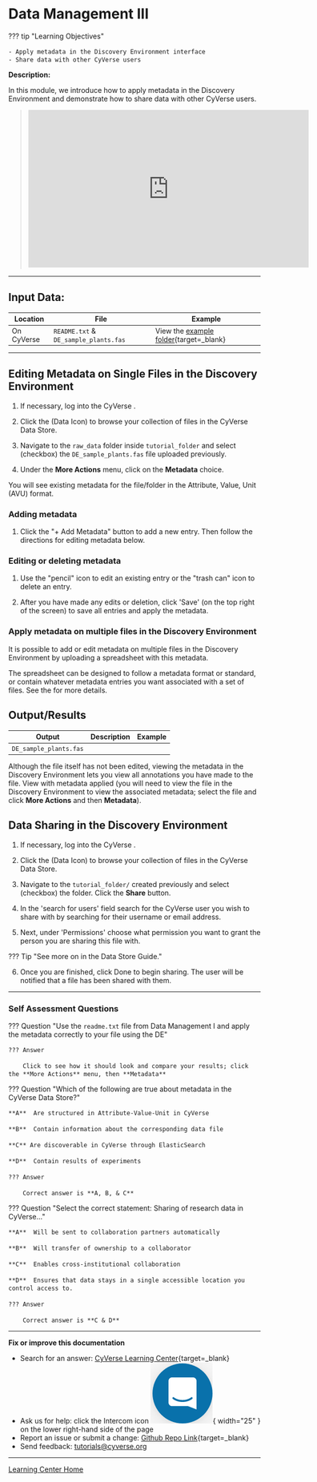 # Data Management III

??? tip "Learning Objectives"

    - Apply metadata in the Discovery Environment interface
    - Share data with other CyVerse users

**Description:**

In this module, we introduce how to apply metadata in the Discovery Environment and demonstrate how to share data with other CyVerse users.

> <div class="video-container">
> <iframe width="560" height="315" src="https://www.youtube.com/embed/shqShSoTOW8" title="YouTube video player" frameborder="0" allow="accelerometer; autoplay; clipboard-write; encrypted-media; gyroscope; picture-in-picture" allowfullscreen></iframe>
> </div>

------------------------------------------------------------------------

## Input Data:

| Location | File | Example |
|--------|-------------|---------|
| On CyVerse | `README.txt` & `DE_sample_plants.fas` | View the [example folder](https://datacommons.cyverse.org/browse/iplant/home/shared/cyverse_training/cyverse_mooc){target=_blank} |                    

---------------------------------------------------------------

## Editing Metadata on Single Files in the Discovery Environment


1.  If necessary, log into the CyVerse .

2.  Click the (Data Icon) to browse your collection of files in the CyVerse Data Store.

3.  Navigate to the `raw_data` folder inside `tutorial_folder` and select (checkbox) the `DE_sample_plants.fas` file uploaded previously.

4.  Under the **More Actions** menu, click on the **Metadata** choice.

You will see existing metadata for the file/folder in the Attribute, Value, Unit (AVU) format.

### Adding metadata

1.  Click the "+ Add Metadata" button to add a new entry. Then follow the directions for editing metadata below.

### Editing or deleting metadata

1.  Use the "pencil" icon to edit an existing entry or the "trash can" icon to delete an entry.

2.  After you have made any edits or deletion, click 'Save' (on the top right of the screen) to save all entries and apply the metadata.

### Apply metadata on multiple files in the Discovery Environment

It is possible to add or edit metadata on multiple files in the Discovery Environment by uploading a spreadsheet with this metadata. 

The spreadsheet can be designed to follow a metadata format or standard, or contain whatever metadata entries you want associated with a set of files. See the for more details.

## Output/Results

| Output | Description | Example |
|--------|-------------|---------|
| `DE_sample_plants.fas` | | |

Although the file itself has not been edited, viewing the metadata in the Discovery Environment lets you view all annotations you have made to the file.   View with metadata applied (you will need to view the file in the Discovery Environment to view the associated metadata; select the file and click **More Actions** and then **Metadata**).

## Data Sharing in the Discovery Environment

1.  If necessary, log into the CyVerse .

2.  Click the (Data Icon) to browse your collection of files in the CyVerse Data Store.

3.  Navigate to the `tutorial_folder/` created previously and select (checkbox) the folder. Click the **Share** button.

4.  In the 'search for users' field search for the CyVerse user you wish to share with by searching for their username or email address.

5.  Next, under 'Permissions' choose what permission you want to grant the person you are sharing this file with.

??? Tip "See more on in the Data Store Guide."

6.  Once you are finished, click Done to begin sharing. The user will be notified that a file has been shared with them.

------------------------------------------------------------------------

### Self Assessment Questions

??? Question "Use the `readme.txt` file from Data Management I and apply the metadata correctly to your file using the DE"

    ??? Answer

        Click to see how it should look and compare your results; click the **More Actions** menu, then **Metadata**

??? Question "Which of the following are true about metadata in the CyVerse Data Store?"

    **A**  Are structured in Attribute-Value-Unit in CyVerse

    **B**  Contain information about the corresponding data file

    **C** Are discoverable in CyVerse through ElasticSearch

    **D**  Contain results of experiments

    ??? Answer
      
        Correct answer is **A, B, & C**


??? Question "Select the correct statement: Sharing of research data in CyVerse..."

    **A**  Will be sent to collaboration partners automatically
  
    **B**  Will transfer of ownership to a collaborator

    **C**  Enables cross-institutional collaboration

    **D**  Ensures that data stays in a single accessible location you control access to.

    ??? Answer

        Correct answer is **C & D**

-----------------------------------------------------------------------

**Fix or improve this documentation**

  - Search for an answer:
     [CyVerse Learning Center](https://learning.cyverse.org){target=_blank}
  - Ask us for help:
    click the Intercom icon ![Intercom](assets/intercom.png){ width="25" } on the lower right-hand side of the page
  - Report an issue or submit a change:
    [Github Repo Link](https://github.com/cyverse-learning-materials/){target=_blank}
  - Send feedback: <tutorials@cyverse.org>
  
------------------------------------------------------------------------

[Learning Center Home](http://learning.cyverse.org/)

